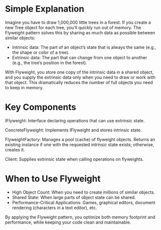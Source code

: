 # Simple Explanation

Imagine you have to draw 1,000,000 little trees in a forest. If you create a new Tree object for each tree, 
you’ll quickly run out of memory. 
The Flyweight pattern solves this by sharing as much data as possible between similar objects:

- Intrinsic data: The part of an object’s state that is always the same (e.g., the shape or color of a tree).
- Extrinsic data: The part that can change from one object to another (e.g., the tree’s position in the forest).

With Flyweight, you store one copy of the intrinsic data in a shared object, 
and you supply the extrinsic data only when you need to draw or work with that object. 
This dramatically reduces the number of full objects you need to keep in memory.

# Key Components

IFlyweight: Interface declaring operations that can use extrinsic state.

ConcreteFlyweight: Implements IFlyweight and stores intrinsic state.

FlyweightFactory: Manages a pool (cache) of flyweight objects. Returns an existing instance if one with the requested intrinsic state exists; otherwise, creates it.

Client: Supplies extrinsic state when calling operations on flyweights.

# When to Use Flyweight

- High Object Count: When you need to create millions of similar objects.
- Shared State: When large parts of object state can be shared.
- Performance-Critical Applications: Games, graphical editors, document rendering (characters in a text editor), etc.

By applying the Flyweight pattern, you optimize both memory footprint and performance, while keeping your code clean and maintainable.